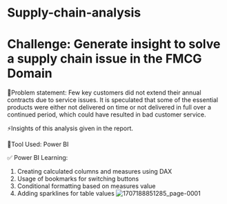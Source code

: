 # Supply-chain-analysis
# Challenge: Generate insight to solve a supply chain issue in the FMCG Domain

📝Problem statement: Few key customers did not extend their annual contracts due to service issues. It is speculated that some of the essential products were either not delivered on time or not delivered in full over a continued period, which could have resulted in bad customer service.

⚡Insights of this analysis given in the report.

📌Tool Used: Power BI

✅ Power BI Learning:

1. Creating calculated columns and measures using DAX
2. Usage of bookmarks for switching buttons
3. Conditional formatting based on measures value
4. Adding sparklines for table values
![1707188851285_page-0001](https://github.com/Latha-Loganathan/Supply-chain-analysis/assets/116753197/99862648-d2ed-4008-bf17-bfc5a6f79c11)

